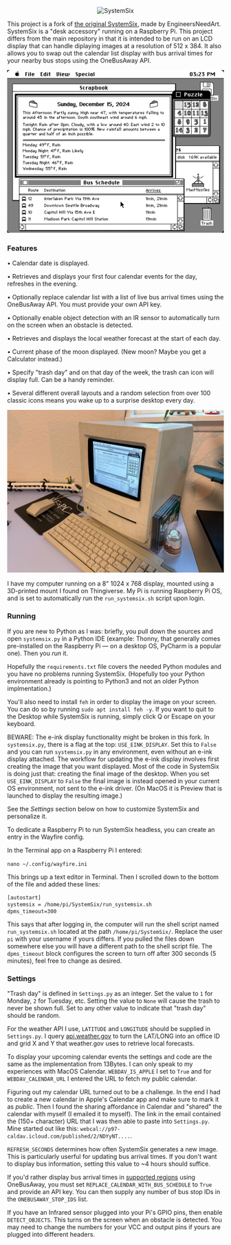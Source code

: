 <p align="center">
<img width="212" src="https://github.com/jcohen42/SystemSix/blob/main/documentation/SystemSixLogo.png" alt="SystemSix">
</p>

This project is a fork of [the original SystemSix](https://github.com/EngineersNeedArt/SystemSix), made by EngineersNeedArt. SystemSix is a "desk accessory" running on a Raspberry Pi. This project differs from the main repository in that it is intended to be run on an LCD display that can handle diplaying images at a resolution of 512 x 384. It also allows you to swap out the calendar list display with bus arrival times for your nearby bus stops using the OneBusAway API.

<p align="center">
<img src="https://github.com/jcohen42/SystemSix/blob/main/documentation/DisplaySample.jpg" alt="SystemSix screenshot.">
</p>

### Features

• Calendar date is displayed.

• Retrieves and displays your first four calendar events for the day, refreshes in the evening.

• Optionally replace calendar list with a list of live bus arrival times using the OneBusAway API. You must provide your own API key.

• Optionally enable object detection with an IR sensor to automatically turn on the screen when an obstacle is detected.

• Retrieves and displays the local weather forecast at the start of each day.

• Current phase of the moon displayed. (New moon? Maybe you get a Calculator instead.)

• Specify "trash day" and on that day of the week, the trash can icon will display full. Can be a handy reminder.

• Several different overall layouts and a random selection from over 100 classic icons means you wake up to a surprise desktop every day.

<p align="center">
<img width="768" src="https://github.com/jcohen42/SystemSix/blob/main/documentation/SystemSixDisplayed.jpg" alt="SystemSix">
</p>

I have my computer running on a 8" 1024 x 768 display, mounted using a 3D-printed mount I found on Thingiverse. My Pi is running Raspberry Pi OS, and is set to automatically run the `run_systemsix.sh` script upon login.


### Running

If you are new to Python as I was: briefly, you pull down the sources and open `systemsix.py` in a Python IDE (example: Thonny, that generally comes pre-installed on the Raspberry Pi — on a desktop OS, PyCharm is a popular one). Then you *run* it.

Hopefully the `requirements.txt` file covers the needed Python modules and you have no problems running SystemSix. (Hopefully too your Python environment already is pointing to Python3 and not an older Python implmentation.)

You'll also need to install `feh` in order to display the image on your screen. You can do so by running `sudo apt install feh -y`. If you want to quit to the Desktop while SystemSix is running, simply click Q or Escape on your keyboard.

BEWARE: The e-ink display functionality might be broken in this fork. In `systemsix.py`, there is a flag at the top: `USE_EINK_DISPLAY`. Set this to `False` and you can run `systemsix.py` in any environment, even without an e-ink display attached. The workflow for updating the e-ink display involves first creating the image that you want displayed. Most of the code in SystemSix is doing just that: creating the final image of the desktop. When you set `USE_EINK_DISPLAY` to `False` the final image is instead opened in your current OS environment, not sent to the e-ink driver. (On MacOS it is Preview that is launched to display the resulting image.)

See the *Settings* section below on how to customize SystemSix and personalize it.

To dedicate a Raspberry Pi to run SystemSix headless, you can create an entry in the Wayfire config.

In the Terminal app on a Raspberry Pi I entered:

`nano ~/.config/wayfire.ini`

This brings up a text editor in Terminal. Then I scrolled down to the bottom of the file and added these lines:

```
[autostart]
systemsix = /home/pi/SystemSix/run_systemsix.sh
dpms_timeout=300
```

This says that after logging in, the computer will run the shell script named `run_systemsix.sh` located at the path `/home/pi/SystemSix/`. Replace the user `pi` with your username if yours differs. If you pulled the files down somewhere else you will have a different path to the shell script file. The `dpms_timeout` block configures the screen to turn off after 300 seconds (5 minutes), feel free to change as desired.

### Settings

"Trash day" is defined in `Settings.py` as an integer. Set the value to `1` for Monday, `2` for Tuesday, etc. Setting the value to `None` will cause the trash to never be shown full. Set to any other value to indicate that "trash day" should be random.

For the weather API I use, `LATITUDE` and `LONGITUDE` should be supplied in `Settings.py`. I query [api.weather.gov](api.weather.gov) to turn the LAT/LONG into an office ID and grid X and Y that weather.gov uses to retrieve local forecasts.

To display your upcoming calendar events the settings and code are the same as the implementation from 13Bytes. I can only speak to my experiences with MacOS Calendar. `WEBDAV_IS_APPLE` I set to `True` and for `WEBDAV_CALENDAR_URL` I entered the URL to fetch my public calendar.

Figuring out my calendar URL turned out to be a challenge. In the end I had to create a new calendar in Apple's Calendar app and make sure to mark it as *public*. Then I found the sharing affordance in Calendar and "shared" the calendar with myself (I emailed it to myself). The link in the email contained the (150+ character) URL that I was then able to paste into `Settings.py`. Mine started out like this: `webcal://p97-caldav.icloud.com/published/2/NDYyNT....`.

`REFRESH_SECONDS` determines how often SystemSix generates a new image. This is particularly userful for updating bus arrival times. If you don't want to display bus information, setting this value to ~4 hours should suffice.

If you'd rather display bus arrival times in [supported regions](https://onebusaway.org/onebusaway-deployments/) using OneBusAway, you must set `REPLACE_CALENDAR_WITH_BUS_SCHEDULE` to `True` and provide an API key. You can then supply any number of bus stop IDs in the `ONEBUSAWAY_STOP_IDS` list.

If you have an Infrared sensor plugged into your Pi's GPIO pins, then enable `DETECT_OBJECTS`. This turns on the screen when an obstacle is detected. You may need to change the numbers for your VCC and output pins if yours are plugged into different headers.
